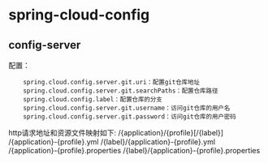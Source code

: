 # spring-cloud-config
## config-server
配置：
```properties
    spring.cloud.config.server.git.uri：配置git仓库地址
    spring.cloud.config.server.git.searchPaths：配置仓库路径
    spring.cloud.config.label：配置仓库的分支
    spring.cloud.config.server.git.username：访问git仓库的用户名
    spring.cloud.config.server.git.password：访问git仓库的用户密码
```
http请求地址和资源文件映射如下:
/{application}/{profile}[/{label}]
/{application}-{profile}.yml
/{label}/{application}-{profile}.yml
/{application}-{profile}.properties
/{label}/{application}-{profile}.properties